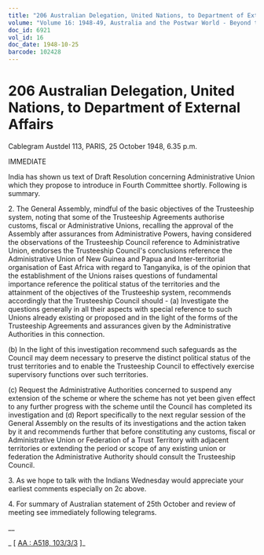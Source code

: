```yaml
---
title: "206 Australian Delegation, United Nations, to Department of External Affairs"
volume: "Volume 16: 1948-49, Australia and the Postwar World - Beyond the Region"
doc_id: 6921
vol_id: 16
doc_date: 1948-10-25
barcode: 102428
---
```


# 206 Australian Delegation, United Nations, to Department of External Affairs

Cablegram Austdel 113, PARIS, 25 October 1948, 6.35 p.m.

IMMEDIATE

India has shown us text of Draft Resolution concerning Administrative Union which they propose to introduce in Fourth Committee shortly. Following is summary.

2\. The General Assembly, mindful of the basic objectives of the Trusteeship system, noting that some of the Trusteeship Agreements authorise customs, fiscal or Administrative Unions, recalling the approval of the Assembly after assurances from Administrative Powers, having considered the observations of the Trusteeship Council reference to Administrative Union, endorses the Trusteeship Council's conclusions reference the Administrative Union of New Guinea and Papua and Inter-territorial organisation of East Africa with regard to Tanganyika, is of the opinion that the establishment of the Unions raises questions of fundamental importance reference the political status of the territories and the attainment of the objectives of the Trusteeship system, recommends accordingly that the Trusteeship Council should - (a) Investigate the questions generally in all their aspects with special reference to such Unions already existing or proposed and in the light of the forms of the Trusteeship Agreements and assurances given by the Administrative Authorities in this connection.

(b) In the light of this investigation recommend such safeguards as the Council may deem necessary to preserve the distinct political status of the trust territories and to enable the Trusteeship Council to effectively exercise supervisory functions over such territories.

(c) Request the Administrative Authorities concerned to suspend any extension of the scheme or where the scheme has not yet been given effect to any further progress with the scheme until the Council has completed its investigation and (d) Report specifically to the next regular session of the General Assembly on the results of its investigations and the action taken by it and recommends further that before constituting any customs, fiscal or Administrative Union or Federation of a Trust Territory with adjacent territories or extending the period or scope of any existing union or federation the Administrative Authority should consult the Trusteeship Council.

3\. As we hope to talk with the Indians Wednesday would appreciate your earliest comments especially on 2c above.

4\. For summary of Australian statement of 25th October and review of meeting see immediately following telegrams.

__

_ [ [AA : A518, 103/3/3](http://www.naa.gov.au/cgi-bin/Search?O=I&Number=102428) ]_
